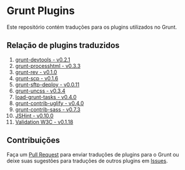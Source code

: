 # Grunt Plugins

Este repositório contém traduções para os plugins utilizados no Grunt.

## Relação de plugins traduzidos

1. [grunt-devtools - v0.2.1](plugins/grunt-devtools.md)
2. [grunt-processhtml - v0.3.3](plugins/grunt-processhtml.md)
3. [grunt-rev - v0.1.0](plugins/grunt-rev.md)
4. [grunt-scp - v0.1.6](plugins/grunt-scp.md)
5. [grunt-sftp-deploy - v0.0.11](plugins/grunt-sftp-deploy.md)
6. [grunt-uncss - v0.3.4](plugins/grunt-uncss.md)
7. [load-grunt-tasks - v0.4.0](plugins/load-grunt-tasks.md)
8. [grunt-contrib-uglify - v0.4.0](plugins/grunt-contrib-uglify.md)
9. [grunt-contrib-sass - v0.7.3](plugins/grunt-contrib-sass.md)
10. [JSHint - v0.10.0](plugins/jshint.md)
11. [Validation W3C - v0.1.18](plugins/validation.md)


## Contribuições

Faça um [Pull Request](https://github.com/gruntbrasil/docs-grunt-plugins/pulls) para enviar traduções de plugins para o Grunt ou deixe suas sugestões para traduções de outros plugins em [Issues](https://github.com/gruntbrasil/docs-grunt-plugins/issues/1).